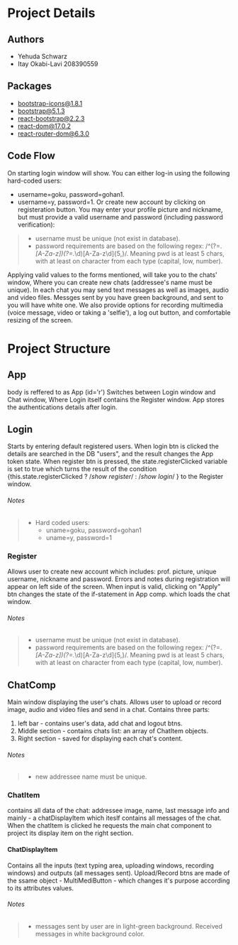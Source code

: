 # Project Details
## Authors
- Yehuda Schwarz
- Itay Okabi-Lavi 208390559
## Packages
- bootstrap-icons@1.8.1
- bootstrap@5.1.3
- react-bootstrap@2.2.3
- react-dom@17.0.2
- react-router-dom@6.3.0
## Code Flow
On starting login window will show. You can either log-in using the following hard-coded users:
- username=goku, password=gohan1.
- username=y, password=1.
Or create new account by clicking on registeration button. You may enter your profile picture and nickname, but must provide a valid username and password (including password verification):
> - username must be unique (not exist in database).
> - password requirements are based on the following regex: /^(?=.*[A-Za-z])(?=.*\d)[A-Za-z\d]{5,}/. Meaning pwd is at least 5 chars, with at least on character from each type (capital, low, number).

Applying valid values to the forms mentioned, will take you to the chats' window, Where you can create new chats (addressee's name must be unique). In each chat you may send text messages as well as images, audio and video files. Messges sent by you have green background, and sent to you will have white one. 
We also provide options for recording multimedia (voice message, video or taking a 'selfie'), a log out button, and comfortable resizing of the screen.

# Project Structure
## App
body is reffered to as App (id='r')
Switches between Login window and Chat window, Where Login itself contains the Register window.
App stores the authentications details after login.
## Login
Starts by entering default registered users.
When login btn is clicked the details are searched in the DB "users", and the result changes
the App token state.
When register btn is pressed, the state.registerClicked variable is set to true which turns the
result of the condition {this.state.registerClicked ? /*show register*/ : /*show login*/ } to
the Register window.
###### Notes
> - Hard coded users:
>   -  uname=goku, password=gohan1
>   -  uname=y, password=1
### Register
Allows user to create new account which includes: prof. picture, unique username, nickname and password. Errors and notes during registration will appear on left side of the screen. When input is valid, clicking on "Apply" btn changes the state of the if-statement in App comp. which loads the chat window.
###### Notes
> - username must be unique (not exist in database).
> - password requirements are based on the following regex: /^(?=.*[A-Za-z])(?=.*\d)[A-Za-z\d]{5,}/. Meaning pwd is at least 5 chars, with at least on character from each type (capital, low, number).
## ChatComp
Main window displaying the user's chats. Allows user to upload or record image, audio and video files and send in a chat. Contains three parts:
1.  left bar - contains user's data, add chat and logout btns. 
2.  Middle section - contains chats list: an array of ChatItem objects.
3.  Right section - saved for displaying each chat's content.
###### Notes
> - new addressee name must be unique.
### ChatItem
contains all data of the chat: addressee image, name, last message info and mainly - a chatDisplayItem which iteslf contains all messages of the chat. When the chatItem is clicked he requests the main chat component to project its display item on the right section.
#### ChatDisplayItem
Contains all the inputs (text typing area, uploading windows, recording windows) and outputs (all messages sent). Upload/Record btns are made of the ssame object - MultiMediButton - which changes it's purpose according to its attributes values.
###### Notes
> - messages sent by user are in light-green background. Received messages in white background color.